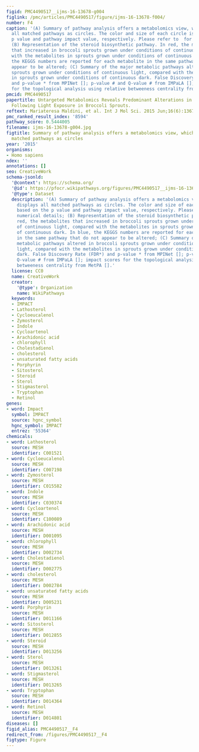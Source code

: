 ```yaml
---
figid: PMC4490517__ijms-16-13678-g004
figlink: /pmc/articles/PMC4490517/figure/ijms-16-13678-f004/
number: F4
caption: '(A) Summary of pathway analysis offers a metabolomics view, which displays
  all matched pathways as circles. The color and size of each circle is based on the
  p value and pathway impact value, respectively. Please refer to  for numerical details;
  (B) Representation of the steroid biosynthetic pathway. In red, the metabolites
  that increased in broccoli sprouts grown under conditions of continuous light, compared
  with the metabolites in sprouts grown under conditions of continuous dark. In blue,
  the KEGGS numbers are reported for each metabolite in the same pathway that do not
  appear to be altered; (C) Summary of the major metabolic pathways altered in broccoli
  sprouts grown under conditions of continuous light, compared with the metabolites
  in sprouts grown under conditions of continuous dark. False Discovery Rate (FDR*)
  and p-value * from MPINet []; p-value # and Q-value # from IMPaLA []; impact scores
  for the topological analysis using relative betweeness centrality from MetPA [].'
pmcid: PMC4490517
papertitle: Untargeted Metabolomics Reveals Predominant Alterations in Lipid Metabolism
  Following Light Exposure in Broccoli Sprouts.
reftext: Mariateresa Maldini, et al. Int J Mol Sci. 2015 Jun;16(6):13678-13691.
pmc_ranked_result_index: '8594'
pathway_score: 0.5444005
filename: ijms-16-13678-g004.jpg
figtitle: Summary of pathway analysis offers a metabolomics view, which displays all
  matched pathways as circles
year: '2015'
organisms:
- Homo sapiens
ndex: ''
annotations: []
seo: CreativeWork
schema-jsonld:
  '@context': https://schema.org/
  '@id': https://pfocr.wikipathways.org/figures/PMC4490517__ijms-16-13678-g004.html
  '@type': Dataset
  description: '(A) Summary of pathway analysis offers a metabolomics view, which
    displays all matched pathways as circles. The color and size of each circle is
    based on the p value and pathway impact value, respectively. Please refer to  for
    numerical details; (B) Representation of the steroid biosynthetic pathway. In
    red, the metabolites that increased in broccoli sprouts grown under conditions
    of continuous light, compared with the metabolites in sprouts grown under conditions
    of continuous dark. In blue, the KEGGS numbers are reported for each metabolite
    in the same pathway that do not appear to be altered; (C) Summary of the major
    metabolic pathways altered in broccoli sprouts grown under conditions of continuous
    light, compared with the metabolites in sprouts grown under conditions of continuous
    dark. False Discovery Rate (FDR*) and p-value * from MPINet []; p-value # and
    Q-value # from IMPaLA []; impact scores for the topological analysis using relative
    betweeness centrality from MetPA [].'
  license: CC0
  name: CreativeWork
  creator:
    '@type': Organization
    name: WikiPathways
  keywords:
  - IMPACT
  - Lathosterol
  - Cycloeucalenol
  - Zymosterol
  - Indole
  - Cycloartenol
  - Arachidonic acid
  - chlorophyll
  - Cholestadienol
  - cholesterol
  - unsaturated fatty acids
  - Porphyrin
  - Sitosterol
  - Steroid
  - Sterol
  - Stigmasterol
  - Tryptophan
  - Retinol
genes:
- word: Impact
  symbol: IMPACT
  source: hgnc_symbol
  hgnc_symbol: IMPACT
  entrez: '55364'
chemicals:
- word: Lathosterol
  source: MESH
  identifier: C001521
- word: Cycloeucalenol
  source: MESH
  identifier: C007198
- word: Zymosterol
  source: MESH
  identifier: C015582
- word: Indole
  source: MESH
  identifier: C030374
- word: Cycloartenol
  source: MESH
  identifier: C100089
- word: Arachidonic acid
  source: MESH
  identifier: D001095
- word: chlorophyll
  source: MESH
  identifier: D002734
- word: Cholestadienol
  source: MESH
  identifier: D002775
- word: cholesterol
  source: MESH
  identifier: D002784
- word: unsaturated fatty acids
  source: MESH
  identifier: D005231
- word: Porphyrin
  source: MESH
  identifier: D011166
- word: Sitosterol
  source: MESH
  identifier: D012855
- word: Steroid
  source: MESH
  identifier: D013256
- word: Sterol
  source: MESH
  identifier: D013261
- word: Stigmasterol
  source: MESH
  identifier: D013265
- word: Tryptophan
  source: MESH
  identifier: D014364
- word: Retinol
  source: MESH
  identifier: D014801
diseases: []
figid_alias: PMC4490517__F4
redirect_from: /figures/PMC4490517__F4
figtype: Figure
---
```

